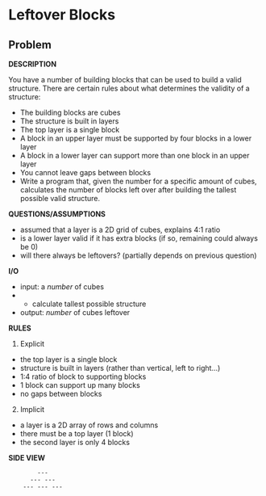 # Leftover Blocks

## Problem

**DESCRIPTION**

You have a number of building blocks that can be used to build a valid structure. There are certain rules about what determines the validity of a structure:

- The building blocks are cubes
- The structure is built in layers
- The top layer is a single block
- A block in an upper layer must be supported by four blocks in a lower layer
- A block in a lower layer can support more than one block in an upper layer
- You cannot leave gaps between blocks
- Write a program that, given the number for a specific amount of cubes, calculates the number of blocks left over after building the tallest possible valid structure.

**QUESTIONS/ASSUMPTIONS**
- assumed that a layer is a 2D grid of cubes, explains 4:1 ratio
- is a lower layer valid if it has extra blocks (if so, remaining could always be 0)
- will there always be leftovers? (partially depends on previous question)

**I/O**

- input: a *number* of cubes
- - calculate tallest possible structure
- output: *number* of cubes leftover

**RULES**

1. Explicit
  - the top layer is a single block
  - structure is built in layers (rather than vertical, left to right...)
  - 1:4 ratio of block to supporting blocks
  - 1 block can support up many blocks
  - no gaps between blocks

2. Implicit
  - a layer is a 2D array of rows and columns
  - there must be a top layer (1 block)
  - the second layer is only 4 blocks

**SIDE VIEW**
```
        ---
      --- --- 
    --- --- ---
```


